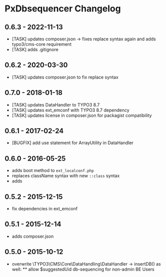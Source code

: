 # PxDbsequencer Changelog

0.6.3 - 2022-11-13
------------------
* [TASK] updates composer.json -> fixes replace syntax again and adds typo3/cms-core requirement
* [TASK] adds .gitignore

0.6.2 - 2020-03-30
------------------
* [TASK] updates composer.json to fix replace syntax

0.7.0 - 2018-01-18
------------------
* [TASK] updates DataHandler to TYPO3 8.7
* [TASK] updates ext_emconf with TYPO3 8.7 dependency
* [TASK] updates license in composer.json for packagist compatibility

0.6.1 - 2017-02-24
------------------
* [BUGFIX] add use statement for ArrayUtility in DataHandler

0.6.0 - 2016-05-25
------------------
* adds boot method to `ext_localconf.php`
* replaces className syntax with new `::class` syntax
* adds 

0.5.2 - 2015-12-15
------------------

* fix dependencies in ext_emconf

0.5.1 - 2015-12-14
------------------

* adds composer.json

0.5.0 - 2015-10-12
------------------

* overwrite \TYPO3\CMS\Core\DataHandling\DataHandler -> insertDB() as well:
** allow $suggestedUid db-sequencing for non-admin BE Users
